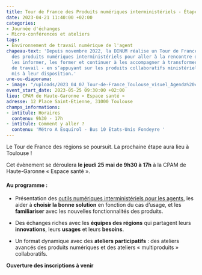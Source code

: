 ```yaml
---
title: Tour de France des Produits numériques interministériels - Étape Occitanie
date: 2023-04-21 11:40:00 +02:00
categories:
- Journée d'échanges
- Micro-conférences et ateliers
tags:
- Environnement de travail numérique de l'agent
chapeau-text: 'Depuis novembre 2022, la DINUM réalise un Tour de France des régions
  des produits numériques interministériels pour aller à la rencontre des agents :
  les informer, les former et continuer à les accompagner à transformer les méthodes
  de travail - en s’appuyant sur les produits collaboratifs ministériels et interministériels
  mis à leur disposition.'
une-ou-diaporama:
- image: "/uploads/2023_04_07_Tour-de-France_Toulouse_visuel_Agenda%20copie.jpg"
event_start_date: 2023-05-25 09:30:00 +02:00
lieu: CPAM de Haute-Garonne « Espace santé »
adresse: 12 Place Saint-Etienne, 31000 Toulouse
champs_informations:
- intitule: Horaires
  contenu: 9h30 - 17h
- intitule: Comment y aller ?
  contenu: 'Métro A Esquirol - Bus 10 Etats-Unis Fondeyre '
---
```


Le Tour de France des régions se poursuit. La prochaine étape aura lieu à Toulouse !

Cet évènement se déroulera **le jeudi 25 mai de 9h30 à 17h** à la CPAM de Haute-Garonne « Espace santé ».

#### Au programme :

* Présentation des [outils numériques interministériels pour les agents](https://www.numerique.gouv.fr/outils-agents/), les aider à **choisir la bonne solution** en fonction du cas d’usage, et les **familiariser** avec les nouvelles fonctionnalités des produits.

* Des échanges riches avec les **équipes des régions** qui partagent leurs **innovations**, leurs **usages** et leurs **besoins**.

* Un format dynamique avec des **ateliers participatifs** : des ateliers avancés des produits numériques et des ateliers « multiproduits » collaboratifs.

**Ouverture des inscriptions à venir**